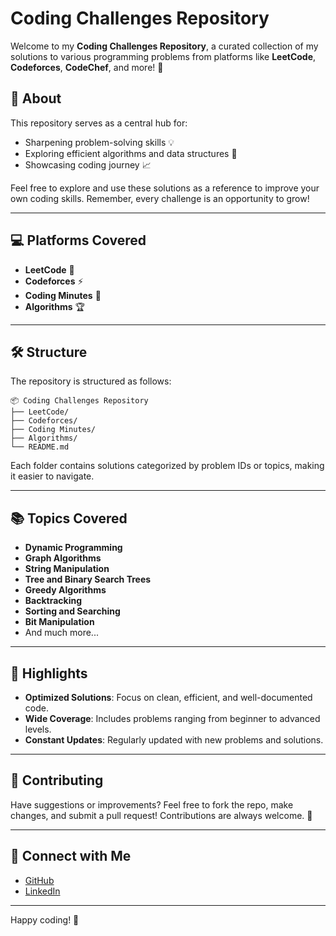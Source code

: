 # Coding Challenges Repository

Welcome to my **Coding Challenges Repository**, a curated collection of my solutions to various programming problems from platforms like **LeetCode**, **Codeforces**, **CodeChef**, and more! 🚀

## 📌 About
This repository serves as a central hub for:
- Sharpening problem-solving skills 💡
- Exploring efficient algorithms and data structures 🧠
- Showcasing coding journey 📈

Feel free to explore and use these solutions as a reference to improve your own coding skills. Remember, every challenge is an opportunity to grow!

---

## 💻 Platforms Covered

- **LeetCode** 🧩
- **Codeforces** ⚡
- **Coding Minutes** 🍴
- **Algorithms** 🏆

---

## 🛠️ Structure

The repository is structured as follows:

```
📦 Coding Challenges Repository
├── LeetCode/
├── Codeforces/
├── Coding Minutes/
├── Algorithms/
└── README.md
```

Each folder contains solutions categorized by problem IDs or topics, making it easier to navigate.

---

## 📚 Topics Covered

- **Dynamic Programming**
- **Graph Algorithms**
- **String Manipulation**
- **Tree and Binary Search Trees**
- **Greedy Algorithms**
- **Backtracking**
- **Sorting and Searching**
- **Bit Manipulation**
- And much more...

---

## 🌟 Highlights

- **Optimized Solutions**: Focus on clean, efficient, and well-documented code.
- **Wide Coverage**: Includes problems ranging from beginner to advanced levels.
- **Constant Updates**: Regularly updated with new problems and solutions.

---

## 📝 Contributing

Have suggestions or improvements? Feel free to fork the repo, make changes, and submit a pull request! Contributions are always welcome. 🙌

---

## 📣 Connect with Me

- [GitHub](https://github.com/chiranjeev-21)
- [LinkedIn](https://www.linkedin.com/in/chiranjeev-singh-2a012b219/)

---

 Happy coding! 🚀